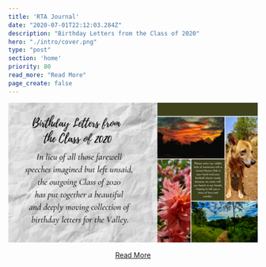 ```yaml
---
title: 'RTA Journal'
date: "2020-07-01T22:12:03.284Z"
description: "Birthday Letters from the Class of 2020"
hero: "./intro/cover.png"
type: "post"
section: 'home'
priority: 80
read_more: "Read More"
page_create: false
---
```


![1](./intro/9.png)

<center>
    <a href="/rta-journal">Read More</a>
</center>

<!-- [Read More](/rta-journal) -->

<!-- import Button from "../components/button"

<Button link="/rta-journal" text="Read More" type="link">
</Button>
 -->
